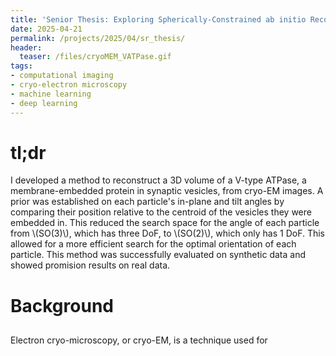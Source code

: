 ```yaml
---
title: 'Senior Thesis: Exploring Spherically-Constrained ab initio Reconstruction of Native-State Membrane Proteins'
date: 2025-04-21
permalink: /projects/2025/04/sr_thesis/
header:
  teaser: /files/cryoMEM_VATPase.gif
tags:
- computational imaging
- cryo-electron microscopy
- machine learning
- deep learning
---
```


# tl;dr

I developed a method to reconstruct a 3D volume of a V-type ATPase, a membrane-embedded protein in synaptic vesicles, from cryo-EM images. A prior was established on each particle's in-plane and tilt angles by comparing their position relative to the centroid of the vesicles they were embedded in. This reduced the search space for the angle of each particle from \\(SO(3)\\), which has three DoF, to \\(SO(2)\\), which only has 1 DoF. This allowed for a more efficient search for the optimal orientation of each particle. This method was successfully evaluated on synthetic data and showed promision results on real data.

# Background

## 

Electron cryo-microscopy, or cryo-EM, is a technique used for 
